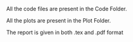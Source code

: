 All the code files are present in the Code Folder.

All the plots are present in the Plot Folder.

The report is given in both .tex and .pdf format
